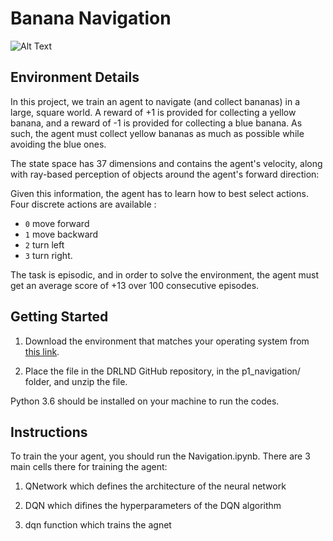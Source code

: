 # Banana Navigation


![Alt Text](https://github.com/saeedkhaki92/Banana-Navigation/blob/master/Images/banana-intro.gif.gif)

## Environment Details


In this project, we train an agent to navigate (and collect bananas) in a large, square world. A reward of +1 is provided for collecting a yellow banana, and a reward of -1 is provided for collecting a blue banana. As such, the agent must collect yellow bananas as much as possible while avoiding the blue ones.

The state space has 37 dimensions and contains the agent's velocity, along with ray-based perception of objects around the agent's forward direction:

Given this information, the agent has to learn how to best select actions. Four discrete actions are available :

* `0` move forward
* `1` move backward
* `2` turn left
* `3` turn right. 

The task is episodic, and in order to solve the environment, the agent must get an average score of +13 over 100 consecutive episodes.



## Getting Started

1. Download the environment that matches your operating system from <a href="https://github.com/udacity/deep-reinforcement-learning/blob/master/p1_navigation/README.md/" target="_blank">this link</a>.

2. Place the file in the DRLND GitHub repository, in the p1_navigation/ folder, and unzip the file. 

Python 3.6 should be installed on your machine to run the codes.


## Instructions

To train the your agent, you should run the Navigation.ipynb. There are 3 main cells there for training the agent:

1.  QNetwork which defines the architecture of the neural network

2.  DQN which difines the hyperparameters of the DQN algorithm

3.   dqn function which trains the agnet 
